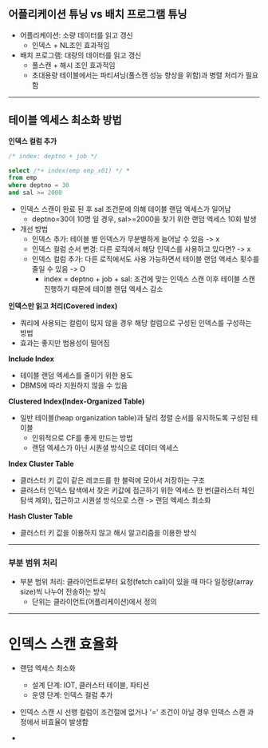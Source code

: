 ## 어플리케이션 튜닝 vs 배치 프로그램 튜닝
- 어플리케이션: 소량 데이터를 읽고 갱신
	- 인덱스 + NL조인 효과적임
- 배치 프로그램: 대량의 데이터를 읽고 갱신
	- 풀스캔 + 해시 조인 효과적임
	- 초대용량 테이블에서는 파티셔닝(풀스캔 성능 향상을 위함)과 병렬 처리가 필요함

---

## 테이블 엑세스 최소화 방법

**인덱스 컬럼 추가**

```sql
/* index: deptno + job */

select /*+ index(emp emp_x01) */ *
from emp
where deptno = 30
and sal >= 2000
```
- 인덱스 스캔이 완료 된 후 sal 조건문에 의해 테이블 랜덤 엑세스가 일어남
	- deptno=30이 10명 일 경우, sal>=2000을 찾기 위한 랜덤 엑세스 10회 발생
- 개선 방법 
	- 인덱스 추가: 테이블 별 인덱스가 무분별하게 늘어날 수 있음 -> x
	- 인덱스 컬럼 순서 변경: 다른 로직에서 해당 인덱스를 사용하고 있다면? -> x
	- 인덱스 컬럼 추가: 다른 로직에서도 사용 가능하면서 테이블 랜덤 액세스 횟수를 줄일 수 있음 -> O
		- index = deptno + job + sal: 조건에 맞는 인덱스 스캔 이후 테이블 스캔 진행하기 때문에 테이블 랜덤 엑세스 감소


**인덱스만 읽고 처리(Covered index)**
- 쿼리에 사용되는 컬럼이 많지 않을 경우 해당 컬럼으로 구성된 인덱스를 구성하는 방법
- 효과는 좋지만 범용성이 떨어짐


**Include Index**
- 테이블 랜덤 엑세스를 줄이기 위한 용도
- DBMS에 따라 지원하지 않을 수 있음


**Clustered Index(Index-Organized Table)**
- 일반 테이블(heap organization table)과 달리 정렬 순서를 유지하도록 구성된 테이블
	- 인위적으로 CF를 좋게 만드는 방법
	- 랜덤 엑세스가 아닌 시퀀셜 방식으로 데이터 엑세스

**Index Cluster Table**
- 클러스터 키 값이 같은 레코드를 한 블럭에 모아서 저장하는 구조
- 클러스터 인덱스 탐색에서 찾은 키값에 접근하기 위한 엑세스 한 번(클러스터 체인 탐색 제외), 접근하고 시퀀셜 방식으로 스캔 -> 랜덤 엑세스 최소화
	

**Hash Cluster Table**
- 클러스터 키 값을 이용하지 않고 해시 알고리즘을 이용한 방식
---

### 부분 범위 처리
- 부분 범위 처리: 클라이언트로부터 요청(fetch call)이 있을 때 마다 일정량(array size)씩 나누어 전송하는 방식 
	- 단위는 클라이언트(어플리케이션)에서 정의

---
# 인덱스 스캔 효율화

- 랜덤 엑세스 최소화 
	- 설계 단계: IOT, 클러스터 테이블, 파티션
	- 운영 단계: 인덱스 컬럼 추가

- 인덱스 스캔 시 선행 컬럼이 조건절에 없거나 '=' 조건이 아닐 경우 인덱스 스캔 과정에서 비효율이 발생함
- 
